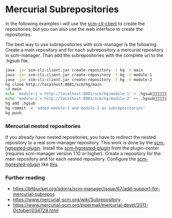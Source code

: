 # Mercurial Subrepositories

In the following examples i will use the [scm-cli-client](command-line-client.md)
to create the repositories, but you can also use the web interface to
create the repositories.

The best way to use subrepositories with scm-manager is the following.
Create a main repository and for each subrepository a mercurial
repository in scm-manager. Than add the subrepositories with the
complete url to the .hgsub file.

```bash
java -jar scm-cli-client.jar create-repository -t hg -n main
java -jar scm-cli-client.jar create-repository -t hg -n module-1
java -jar scm-cli-client.jar create-repository -t hg -n module-2
hg clone http://localhost:8081/scm/hg/main
cd main
echo 'module-1 = http://localhost:8081/scm/hg/module-1' > .hgsub
echo 'module-2 = http://localhost:8081/scm/hg/module-2' >> .hgsub
hg add .hgsub
hg commit -m 'added module-1 and module-2 as subrepositories'
hg push
```

### Mercurial nested repositories

If you already have nested repositories, you have to redirect the nested
repository to a real scm-manager repository. This work is done by the
[scm-hgnested-plugin](https://bitbucket.org/sdorra/scm-hgnested-plugin).
Install the
[scm-hgnested-plugin](https://bitbucket.org/sdorra/scm-hgnested-plugin)
from the plugin-center (requires scm-manager version 1.10 or higher).
Create a repository for the main repository and for each nested
repository. Configure the
[scm-hgnested-plugin](https://bitbucket.org/sdorra/scm-hgnested-plugin)
like [this](en/screenshots/scm-hgnested-plugin.png).

### Further reading

- <https://bitbucket.org/sdorra/scm-manager/issue/67/add-support-for-mercurial-subrepos>
- <https://www.mercurial-scm.org/wiki/Subrepository>
- <https://www.mercurial-scm.org/pipermail/mercurial-devel/2011-October/034728.html>
